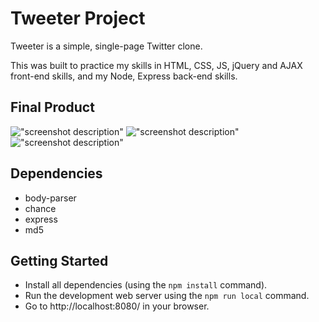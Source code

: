 # Tweeter Project

Tweeter is a simple, single-page Twitter clone.

This was built to practice my skills in HTML, CSS, JS, jQuery and AJAX front-end skills, and my Node, Express back-end skills.

## Final Product

!["screenshot description"](#)
!["screenshot description"](#)
!["screenshot description"](#)

## Dependencies

- body-parser
- chance
- express
- md5

## Getting Started

- Install all dependencies (using the `npm install` command).
- Run the development web server using the `npm run local` command.
- Go to http://localhost:8080/ in your browser.

